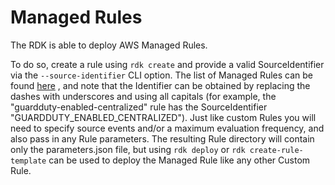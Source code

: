 # Managed Rules

The RDK is able to deploy AWS Managed Rules.

To do so, create a rule using `rdk create` and provide a valid
SourceIdentifier via the `--source-identifier` CLI option. The list of
Managed Rules can be found
[here](https://docs.aws.amazon.com/config/latest/developerguide/managed-rules-by-aws-config.html)
, and note that the Identifier can be obtained by replacing the dashes
with underscores and using all capitals (for example, the
"guardduty-enabled-centralized" rule has the SourceIdentifier
"GUARDDUTY_ENABLED_CENTRALIZED"). Just like custom Rules you will need
to specify source events and/or a maximum evaluation frequency, and also
pass in any Rule parameters. The resulting Rule directory will contain
only the parameters.json file, but using `rdk deploy` or
`rdk create-rule-template` can be used to deploy the Managed Rule like
any other Custom Rule.

